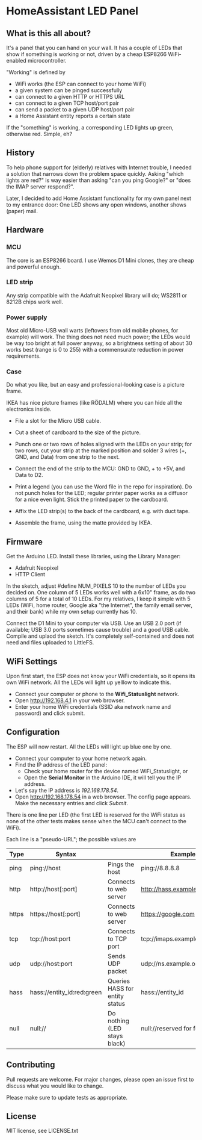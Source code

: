 # HomeAssistant LED Panel

## What is this all about?

It's a panel that you can hand on your wall. It has a couple of LEDs that show if something is working or not, driven by a cheap ESP8266 WiFi-enabled microcontroller.

"Working" is defined by

- WiFi works (the ESP can connect to your home WiFi)
- a given system can be pinged successfully
- can connect to a given HTTP or HTTPS URL
- can connect to a given TCP host/port pair
- can send a packet to a given UDP host/port pair
- a Home Assistant entity reports a certain state

If the "something" is working, a corresponding LED lights up green, otherwise red. Simple, eh?

## History

To help phone support for (elderly) relatives with Internet trouble, I needed a solution that narrows down the problem space quickly. Asking "which lights are red?" is way easier than asking "can you ping Google?" or "does the IMAP server respond?".

Later, I decided to add Home Assistant functionality for my own panel next to my entrance door: One LED shows any open windows, another shows (paper) mail.

## Hardware

### MCU

The core is an ESP8266 board. I use Wemos D1 Mini clones, they are cheap and powerful enough.

### LED strip

Any strip compatible with the Adafruit Neopixel library will do; WS2811 or 8212B chips work well.

### Power supply

Most old Micro-USB wall warts (leftovers from old mobile phones, for example) will work. The thing does not need much power; the LEDs would be way too bright at full power anyway, so a brightness setting of about 30 works best (range is 0 to 255) with a commensurate reduction in power requirements.

### Case

Do what you like, but an easy and professional-looking case is a picture frame.

IKEA has nice picture frames (like RÖDALM) where you can hide all the electronics inside. 

- File a slot for the Micro USB cable.

- Cut a sheet of cardboard to the size of the picture. 

- Punch one or two rows of holes aligned with the LEDs on your strip; for two rows, cut your strip at the marked position and solder 3 wires (+, GND, and Data) from one strip to the next.
- Connect the end of the strip to the MCU: GND to GND, + to +5V, and Data to D2.
- Print a legend (you can use the Word file in the repo for inspiration). Do not punch holes for the LED; regular printer paper works as a diffusor for a nice even light. Stick the printed paper to the cardboard. 
- Affix the LED strip(s) to the back of the cardboard, e.g. with duct tape. 
- Assemble the frame, using the matte provided by IKEA.

## Firmware

Get the Arduino LED.
Install these libraries, using the Library Manager:

- Adafruit Neopixel
- HTTP Client

In the sketch, adjust #define NUM_PIXELS 10 to the number of LEDs you decided on. One column of 5 LEDs works well with a 6x10" frame, as do two columns of 5 for a total of 10 LEDs. For my relatives, I keep it simple with 5 LEDs (WiFi, home router, Google aka "the Internet", the family email server, and their bank) while my own setup currently has 10.

Connect the D1 Mini to your computer via USB. Use an USB 2.0 port (if available; USB 3.0 ports sometimes cause trouble) and a good USB cable.
Compile and uplaod the sketch. It's completely self-contained and does not need and files uploaded to LittleFS.

## WiFi Settings

Upon first start, the ESP does not know your WiFi credentials, so it opens its own WiFi network. All the LEDs will light up yelllow to indicate this.

- Connect your computer or phone to the **Wifi_Statuslight** network.
- Open http://192.168.4.1 in your web browser.
- Enter your home WiFi credentials (SSID aka network name and password) and click submit.

## Configuration

The ESP will now restart. All the LEDs will light up blue one by one.

- Connect your computer to your home network again.
- Find the IP address of the LED panel:
  - Check your home router for the device named WiFi_Statuslight, or
  - Open the **Serial Monitor** in the Arduino IDE, it will tell you the IP address.
- Let's say the IP address is *192.168.178.54*.
- Open http://192.168.178.54 in a web browser. The config page appears. Make the necessary entries and click *Submit*.

There is one line per LED (the first LED is reserved for the WiFi status as none of the other tests makes sense when the MCU can't connect to the WiFi).

Each line is a "pseudo-URL"; the possible values are

| Type  | Syntax                     |                                | Example                      |
|-------|----------------------------|--------------------------------|------------------------------|
| ping  | ping://host                | Pings the host                 | ping://8.8.8.8               |
| http  | http://host[:port]         | Connects to web server         | http://hass.example.org:8123 |
| https | https://host[:port]        | Connects to web server         | https://google.com           |
| tcp   | tcp://host:port            | Connects to TCP port           | tcp://imaps.example.org:993  |
| udp   | udp://host:port            | Sends UDP packet               | udp://ns.example.org:53      |
| hass  | hass://entity_id:red:green | Queries HASS for entity status | hass://entity_id             |
| null  | null://                    | Do nothing (LED stays black)   | null://reserved for foobar   |

## Contributing

Pull requests are welcome. For major changes, please open an issue first
to discuss what you would like to change.

Please make sure to update tests as appropriate.

## License

MIT license, see LICENSE.txt
